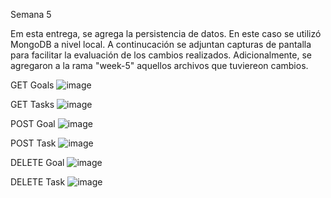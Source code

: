 Semana 5

Em esta entrega, se agrega la persistencia de datos. En este caso se utilizó MongoDB a nivel local. 
A continucación se adjuntan capturas de pantalla para facilitar la evaluación de los cambios realizados. 
Adicionalmente, se agregaron a la rama "week-5" aquellos archivos que tuviereon cambios. 

GET Goals
![image](https://github.com/user-attachments/assets/3dd0aa49-5910-49e5-935d-d8aaa9b2e06b)

GET Tasks
![image](https://github.com/user-attachments/assets/a067f199-b1b9-4a72-9145-eee2774b1700)

POST Goal
![image](https://github.com/user-attachments/assets/7bc30408-9f9f-44c1-bb5d-370a1b23f5ed)

POST Task
![image](https://github.com/user-attachments/assets/55cee2f3-e1aa-4eb0-b436-d71fd7761cbc)

DELETE Goal
![image](https://github.com/user-attachments/assets/0804321d-4f39-428a-bcd9-ffe34db3c300)

DELETE Task
![image](https://github.com/user-attachments/assets/df914bb1-2739-4d60-aac1-2826758d07ff)

